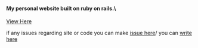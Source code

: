#### My personal website built on ruby on rails.\
[View Here](http://vamsibellam-me.herokuapp.com)


if any issues regarding site or code you can make [issue here](https://github.com/vamsikri-hash/vamsi.repo/issues)/ you can [write here](https://vamsibellam-me.herokuapp.com/contacts/new)
